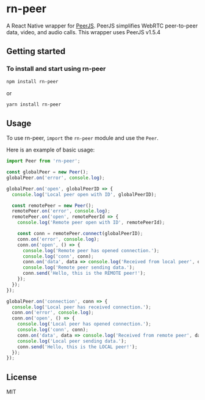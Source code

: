 # rn-peer

A React Native wrapper for [PeerJS](https://peerjs.com/). PeerJS simplifies WebRTC peer-to-peer data, video, and audio calls.
This wrapper uses PeerJS v1.5.4

## Getting started

### To install and start using rn-peer

```sh
npm install rn-peer
```

or

```sh
yarn install rn-peer
```

## Usage

To use rn-peer, `import` the `rn-peer` module and use the `Peer`.

Here is an example of basic usage:

```js
import Peer from 'rn-peer';

const globalPeer = new Peer();
globalPeer.on('error', console.log);

globalPeer.on('open', globalPeerID => {
  console.log('Local peer open with ID', globalPeerID);

  const remotePeer = new Peer();
  remotePeer.on('error', console.log);
  remotePeer.on('open', remotePeerId => {
    console.log('Remote peer open with ID', remotePeerId);

    const conn = remotePeer.connect(globalPeerID);
    conn.on('error', console.log);
    conn.on('open', () => {
      console.log('Remote peer has opened connection.');
      console.log('conn', conn);
      conn.on('data', data => console.log('Received from local peer', data));
      console.log('Remote peer sending data.');
      conn.send('Hello, this is the REMOTE peer!');
    });
  });
});

globalPeer.on('connection', conn => {
  console.log('Local peer has received connection.');
  conn.on('error', console.log);
  conn.on('open', () => {
    console.log('Local peer has opened connection.');
    console.log('conn', conn);
    conn.on('data', data => console.log('Received from remote peer', data));
    console.log('Local peer sending data.');
    conn.send('Hello, this is the LOCAL peer!');
  });
});

```

## License

MIT
